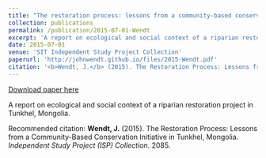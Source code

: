 ```yaml
---
title: "The restoration process: lessons from a community-based conservation initiative in Tunkhel, Mongolia"
collection: publications
permalink: /publication/2015-07-01-Wendt
excerpt: 'A report on ecological and social context of a riparian restoration project in Tunkhel, Mongolia.'
date: 2015-07-01
venue: 'SIT Independent Study Project Collection'
paperurl: 'http://johnwendt.github.io/files/2015-Wendt.pdf'
citation: '<b>Wendt, J.</b> (2015). The Restoration Process: Lessons from a Community-Based Conservation Initiative in Tunkhel, Mongolia. <i>Independent Study Project (ISP) Collection</i>. 2085.'
---
```


<a href='http://johnwendt.github.io/files/2015-Wendt.pdf'>Download paper here</a>

A report on ecological and social context of a riparian restoration project in Tunkhel, Mongolia.

Recommended citation: <b>Wendt, J.</b> (2015). The Restoration Process: Lessons from a Community-Based Conservation Initiative in Tunkhel, Mongolia. <i>Independent Study Project (ISP) Collection</i>. 2085.
